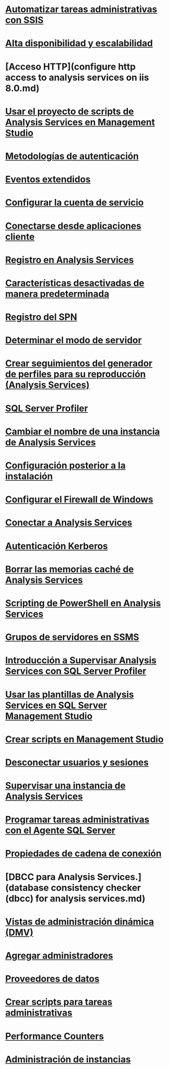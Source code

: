 # [Automatizar tareas administrativas con SSIS](automate-analysis-services-administrative-tasks-with-ssis.md)
# [Alta disponibilidad y escalabilidad](high-availability-and-scalability-in-analysis-services.md)
# [Acceso HTTP](configure http access to analysis services on iis 8.0.md)
# [Usar el proyecto de scripts de Analysis Services en Management Studio](analysis-services-scripts-project-in-sql-server-management-studio.md)
# [Metodologías de autenticación](authentication-methodologies-supported-by-analysis-services.md)
# [Eventos extendidos](monitor-analysis-services-with-sql-server-extended-events.md)
# [Configurar la cuenta de servicio](configure-service-accounts-analysis-services.md)
# [Conectarse desde aplicaciones cliente](connect-from-client-applications-analysis-services.md)
# [Registro en Analysis Services](log-operations-in-analysis-services.md)
# [Características desactivadas de manera predeterminada](features-off-by-default-analysis-services.md)
# [Registro del SPN](spn-registration-for-an-analysis-services-instance.md)
# [Determinar el modo de servidor](determine-the-server-mode-of-an-analysis-services-instance.md)
# [Crear seguimientos del generador de perfiles para su reproducción (Analysis Services)](create-profiler-traces-for-replay-analysis-services.md)
# [SQL Server Profiler](use-sql-server-profiler-to-monitor-analysis-services.md)
# [Cambiar el nombre de una instancia de Analysis Services](rename-an-analysis-services-instance.md)
# [Configuración posterior a la instalación](post-install-configuration-analysis-services.md)
# [Configurar el Firewall de Windows](configure-the-windows-firewall-to-allow-analysis-services-access.md)
# [Conectar a Analysis Services](connect-to-analysis-services.md)
# [Autenticación Kerberos](configure-analysis-services-for-kerberos-constrained-delegation.md)
# [Borrar las memorias caché de Analysis Services](clear-the-analysis-services-caches.md)
# [Scripting de PowerShell en Analysis Services](powershell-scripting-in-analysis-services.md)
# [Grupos de servidores en SSMS](register-an-analysis-services-instance-in-a-server-group.md)
# [Introducción a Supervisar Analysis Services con SQL Server Profiler](introduction-to-monitoring-analysis-services-with-sql-server-profiler.md)
# [Usar las plantillas de Analysis Services en SQL Server Management Studio](use-analysis-services-templates-in-sql-server-management-studio.md)
# [Crear scripts en Management Studio](create-analysis-services-scripts-in-management-studio.md)
# [Desconectar usuarios y sesiones](disconnect-users-and-sessions-on-analysis-services-server.md)
# [Supervisar una instancia de Analysis Services](monitor-an-analysis-services-instance.md)
# [Programar tareas administrativas con el Agente SQL Server](schedule-ssas-administrative-tasks-with-sql-server-agent.md)
# [Propiedades de cadena de conexión](connection-string-properties-analysis-services.md)
# [DBCC para Analysis Services.](database consistency checker (dbcc) for analysis services.md)
# [Vistas de administración dinámica (DMV) ](use-dynamic-management-views-dmvs-to-monitor-analysis-services.md)
# [Agregar administradores](grant-server-admin-rights-to-an-analysis-services-instance.md)
# [Proveedores de datos](data-providers-used-for-analysis-services-connections.md)
# [Crear scripts para tareas administrativas](script-administrative-tasks-in-analysis-services.md)
# [Performance Counters](performance-counters-ssas.md)
# [Administración de instancias](analysis-services-instance-management.md)
